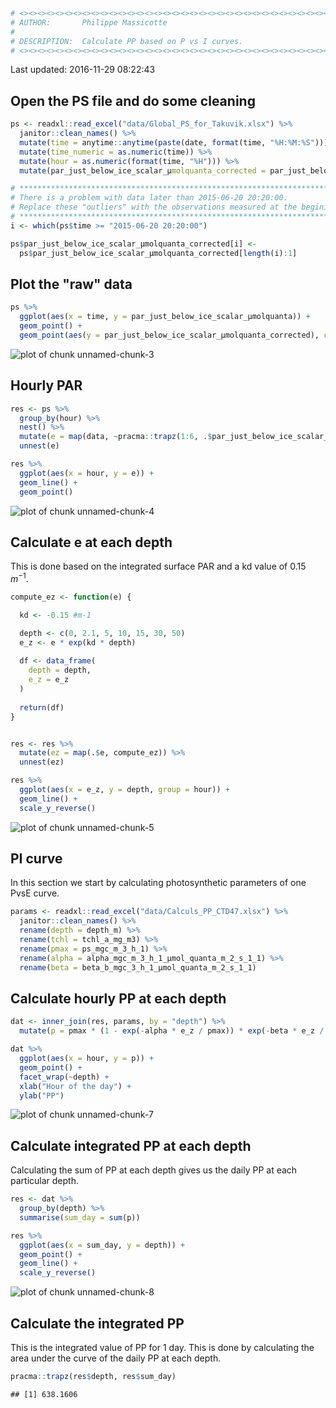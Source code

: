 

```r
# <><><><><><><><><><><><><><><><><><><><><><><><><><><><><><><><><><><><><><>  
# AUTHOR:       Philippe Massicotte
#
# DESCRIPTION:  Calculate PP based on P vs I curves.
# <><><><><><><><><><><><><><><><><><><><><><><><><><><><><><><><><><><><><><>
```

Last updated: 2016-11-29 08:22:43
## Open the PS file and do some cleaning


```r
ps <- readxl::read_excel("data/Global_PS_for_Takuvik.xlsx") %>% 
  janitor::clean_names() %>% 
  mutate(time = anytime::anytime(paste(date, format(time, "%H:%M:%S")))) %>% 
  mutate(time_numeric = as.numeric(time)) %>% 
  mutate(hour = as.numeric(format(time, "%H"))) %>% 
  mutate(par_just_below_ice_scalar_µmolquanta_corrected = par_just_below_ice_scalar_µmolquanta)

# *************************************************************************
# There is a problem with data later than 2015-06-20 20:20:00.
# Replace these "outliers" with the observations measured at the begining.
# *************************************************************************
i <- which(ps$time >= "2015-06-20 20:20:00")

ps$par_just_below_ice_scalar_µmolquanta_corrected[i] <- 
  ps$par_just_below_ice_scalar_µmolquanta_corrected[length(i):1]
```

## Plot the "raw" data


```r
ps %>% 
  ggplot(aes(x = time, y = par_just_below_ice_scalar_µmolquanta)) +
  geom_point() +
  geom_point(aes(y = par_just_below_ice_scalar_µmolquanta_corrected), col = "red")
```

![plot of chunk unnamed-chunk-3](pp//unnamed-chunk-3-1.png)

## Hourly PAR


```r
res <- ps %>% 
  group_by(hour) %>% 
  nest() %>% 
  mutate(e = map(data, ~pracma::trapz(1:6, .$par_just_below_ice_scalar_µmolquanta_corrected))) %>% 
  unnest(e)

res %>% 
  ggplot(aes(x = hour, y = e)) +
  geom_line() +
  geom_point()
```

![plot of chunk unnamed-chunk-4](pp//unnamed-chunk-4-1.png)

## Calculate e at each depth
This is done based on the integrated surface PAR and a kd value of 0.15 $m^{-1}$.


```r
compute_ez <- function(e) {

  kd <- -0.15 #m-1

  depth <- c(0, 2.1, 5, 10, 15, 30, 50)
  e_z <- e * exp(kd * depth)
  
  df <- data_frame(
    depth = depth,
    e_z = e_z
  )
    
  return(df)
}


res <- res %>% 
  mutate(ez = map(.$e, compute_ez)) %>% 
  unnest(ez)

res %>% 
  ggplot(aes(x = e_z, y = depth, group = hour)) +
  geom_line() +
  scale_y_reverse()
```

![plot of chunk unnamed-chunk-5](pp//unnamed-chunk-5-1.png)

## PI curve
In this section we start by calculating photosynthetic parameters of one PvsE curve.


```r
params <- readxl::read_excel("data/Calculs_PP_CTD47.xlsx") %>% 
  janitor::clean_names() %>% 
  rename(depth = depth_m) %>% 
  rename(tchl = tchl_a_mg_m3) %>% 
  rename(pmax = ps_mgc_m_3_h_1) %>% 
  rename(alpha = alpha_mgc_m_3_h_1_µmol_quanta_m_2_s_1_1) %>% 
  rename(beta = beta_b_mgc_3_h_1_µmol_quanta_m_2_s_1_1) 
```

## Calculate hourly PP at each depth


```r
dat <- inner_join(res, params, by = "depth") %>% 
  mutate(p = pmax * (1 - exp(-alpha * e_z / pmax)) * exp(-beta * e_z / pmax))

dat %>%
  ggplot(aes(x = hour, y = p)) +
  geom_point() +
  facet_wrap(~depth) +
  xlab("Hour of the day") + 
  ylab("PP")
```

![plot of chunk unnamed-chunk-7](pp//unnamed-chunk-7-1.png)

## Calculate integrated PP at each depth
Calculating the sum of PP at each depth gives us the daily PP at each particular depth.


```r
res <- dat %>%
  group_by(depth) %>% 
  summarise(sum_day = sum(p))

res %>% 
  ggplot(aes(x = sum_day, y = depth)) +
  geom_point() +
  geom_line() +
  scale_y_reverse()
```

![plot of chunk unnamed-chunk-8](pp//unnamed-chunk-8-1.png)

## Calculate the integrated PP
This is the integrated value of PP for 1 day. This is done by calculating the area under the curve of the daily PP at each depth.


```r
pracma::trapz(res$depth, res$sum_day)
```

```
## [1] 638.1606
```

